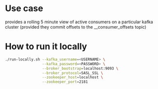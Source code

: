 # Use case

provides a rolling 5 minute view of active consumers on a particular kafka cluster (provided they commit offsets to the __consumer_offsets topic)

# How to run it locally

```bash
./run-locally.sh --kafka_username=<USERNAME> \
                 --kafka_password=<PASSWORD> \
                 --broker_bootstrap=localhost:9093 \
                 --broker_protocol=SASL_SSL \
                 --zookeeper_host=localhost \
                 --zookeeper_port=2181
```